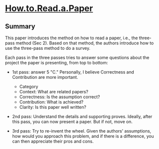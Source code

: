 # [How.to.Read.a.Paper](http://ccr.sigcomm.org/online/files/p83-keshavA.pdf)

## Summary

This paper introduces the method on how to read a paper, i.e., the three-pass method (Sec 2).
Based on that method, the authors introduce how to use the three-pass method to do a survey.

Each pass in the three passes tries to answer some questions about the project the paper is presenting, from top to bottom:

- 1st pass: answer 5 "C." Personally, I believe Correctness and Contribution are more important.
    - Category
    - Context: What are related papers?
    - Correctness: Is the assumption correct?
    - Contribution: What is achieved?
    - Clarity: Is this paper well written?

- 2nd pass: Understand the details and supporting proves. Ideally, after this pass, you can now present a paper. But if not, move on.
- 3rd pass: Try to re-invent the wheel. Given the authors' assumptions, how would you approach this problem, and if there is a difference, you can then appreciate their pros and cons.
